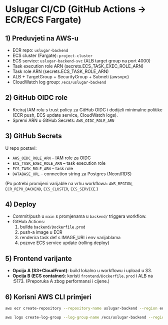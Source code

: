 # Uslugar CI/CD (GitHub Actions → ECR/ECS Fargate)

## 1) Preduvjeti na AWS-u
- ECR repo: `uslugar-backend`
- ECS cluster (Fargate): `project-cluster`
- ECS service: `uslugar-backend-svc` (ALB target group na port 4000)
- Task execution role ARN (secrets.ECS_TASK_EXEC_ROLE_ARN)
- Task role ARN (secrets.ECS_TASK_ROLE_ARN)
- ALB + TargetGroup + SecurityGroup + Subneti (awsvpc)
- CloudWatch log group: `/ecs/uslugar-backend`

## 2) GitHub OIDC role
- Kreiraj IAM rolu s trust policy za GitHub OIDC i dodijeli minimalne politike (ECR push, ECS update service, CloudWatch logs).
- Spremi ARN u GitHub Secrets: `AWS_OIDC_ROLE_ARN`

## 3) GitHub Secrets
U repo postavi:
- `AWS_OIDC_ROLE_ARN` – IAM role za OIDC
- `ECS_TASK_EXEC_ROLE_ARN` – task execution role
- `ECS_TASK_ROLE_ARN` – task role
- `DATABASE_URL` – connection string za Postgres (Neon/RDS)

(Po potrebi promijeni varijable na vrhu workflowa: `AWS_REGION`, `ECR_REPO_BACKEND`, `ECS_CLUSTER`, `ECS_SERVICE`.)

## 4) Deploy
- Commit/push u `main` s promjenama u `backend/` triggera workflow.
- GitHub Actions:
  1. builda `backend/Dockerfile.prod`
  2. push-a image u ECR
  3. renderira task def s IMAGE_URI i env varijablama
  4. pozove ECS service update (rolling deploy)

## 5) Frontend varijante
- **Opcija A (S3+CloudFront)**: build lokalno u workflowu i upload u S3.
- **Opcija B (ECS container)**: koristi `frontend/Dockerfile.prod` i ALB na :5173.
  (Preporuka A zbog performansi i cijene.)

## 6) Korisni AWS CLI primjeri
```bash
aws ecr create-repository --repository-name uslugar-backend --region eu-north-1

aws logs create-log-group --log-group-name /ecs/uslugar-backend --region eu-north-1 || true
```